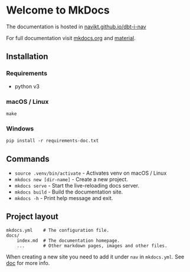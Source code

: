 # Welcome to MkDocs

The documentation is hosted in [navikt.github.io/dbt-i-nav](https://navikt.github.io/dbt-i-nav)

For full documentation visit [mkdocs.org](https://www.mkdocs.org) and [material](https://squidfunk.github.io/mkdocs-material/).

## Installation

### Requirements

* python v3

### macOS / Linux

```shell
make
```

### Windows

```shell
pip install -r requirements-doc.txt
```

## Commands

* `source .venv/bin/activate` - Activates venv on macOS / Linux
* `mkdocs new [dir-name]` - Create a new project.
* `mkdocs serve` - Start the live-reloading docs server.
* `mkdocs build` - Build the documentation site.
* `mkdocs -h` - Print help message and exit.

## Project layout

    mkdocs.yml    # The configuration file.
    docs/
        index.md  # The documentation homepage.
        ...       # Other markdown pages, images and other files.

When creating a new site you need to add it under `nav` in `mkdocs.yml`. See [doc](https://www.mkdocs.org/user-guide/configuration/#nav) for more info.
